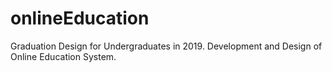# onlineEducation
Graduation Design for Undergraduates in 2019. Development and Design of Online Education System.
